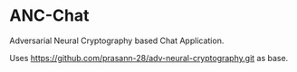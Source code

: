 # ANC-Chat

Adversarial Neural Cryptography based Chat Application.

Uses https://github.com/prasann-28/adv-neural-cryptography.git as base.

<a> </a>
